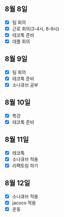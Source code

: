 ## 8월 8일

- [x] 팀 회의
- [x] 근로 회의(3-4시, 8-9시)
- [x] 테코톡 준비
- [x] 데플 회의

## 8월 9일

- [x] 팀 회의
- [x] 테코톡 준비
- [x] 소나큐브 공부

## 8월 10일

- [x] 특강
- [x] 테코톡 준비

## 8월 11일

- [x] 테코톡
- [x] 소나큐브 적용
- [x] 리팩토링 하기

## 8월 12일

- [x] 소나큐브 적용
- [x] jacoco 적용
- [x] 운동

